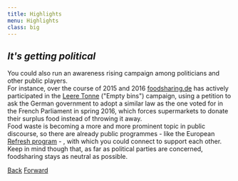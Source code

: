 ```yaml
---
title: Highlights
menu: Highlights
class: big
---
```


## <div class="fa fa-institution"></div> _It's getting political_
You could also run an awareness rising campaign among politicians and other public players. <br>
For instance, over the course of 2015 and 2016 <a href="https://foodsharing.de" target="_blank">foodsharing.de</a> has actively participated in the <a href="http://www.leeretonne.de/" target="_blank">Leere Tonne</a> ("Empty bins") campaign, using a petition to ask the German government to adopt a similar law as the one voted for in the French Parliament in spring 2016, which forces supermarkets to donate their surplus food instead of throwing it away. <br>
Food waste is becoming a more and more prominent topic in public discourse, so there are already public programmes - like the European <a href="http://eu-refresh.org/" target="_blank">Refresh program</a> - , with which you could connect to support each other. Keep in mind though that, as far as political parties are concerned, foodsharing stays as neutral as possible.

<a class="button" href="/start/community">Back</a>
<a class="button" href="/start/organization">Forward</a>